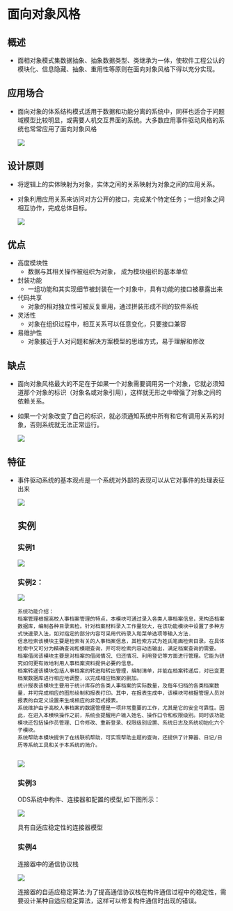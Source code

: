 # 面向对象风格

## 概述

- 面相对象模式集数据抽象、抽象数据类型、类继承为一体，使软件工程公认的模块化、信息隐藏、抽象、重用性等原则在面向对象风格下得以充分实现。 

## 应用场合

- 面向对象的体系结构模式适用于数据和功能分离的系统中，同样也适合于问题域模型比较明显，或需要人机交互界面的系统。大多数应用事件驱动风格的系统也常常应用了面向对象风格

  ![](https://cdn.jsdelivr.net/gh/ZanderZhao/img20/file/20191221165028.png)

  

## 设计原则

- 将逻辑上的实体映射为对象，实体之间的关系映射为对象之间的应用关系。

- 对象利用应用关系来访问对方公开的接口，完成某个特定任务；一组对象之间相互协作，完成总体目标。

  ![](https://cdn.jsdelivr.net/gh/ZanderZhao/img20/file/20191221165143.png)

  


## 优点

- 高度模块性
  - 数据与其相关操作被组织为对象， 成为模块组织的基本单位
- 封装功能
  - 一组功能和其实现细节被封装在一个对象中，具有功能的接口被暴露出来
- 代码共享
  - 对象的相对独立性可被反复重用，通过拼装形成不同的软件系统
- 灵活性
  - 对象在组织过程中，相互关系可以任意变化，只要接口兼容
- 易维护性
  - 对象接近于人对问题和解决方案模型的思维方式，易于理解和修改



## 缺点

- 面向对象风格最大的不足在于如果一个对象需要调用另一个对象，它就必须知道那个对象的标识（对象名或对象引用），这样就无形之中增强了对象之间的依赖关系。

- 如果一个对象改变了自己的标识，就必须通知系统中所有和它有调用关系的对象，否则系统就无法正常运行。

  ![](https://cdn.jsdelivr.net/gh/ZanderZhao/img20/file/20191221165704.png)

  

## 特征

- 事件驱动系统的基本观点是一个系统对外部的表现可以从它对事件的处理表征出来

  ![](https://cdn.jsdelivr.net/gh/ZanderZhao/img20/file/20191221165739.png)

  

  ## 实例

  ### 实例1

  ![](https://cdn.jsdelivr.net/gh/ZanderZhao/img20/file/20191221165202.png)

  ### 实例2：

  ![](https://cdn.jsdelivr.net/gh/ZanderZhao/img20/file/20191221165253.png)

  ```
  系统功能介绍：
  档案管理根据高校人事档案管理的特点，本模块可通过录入各类人事档案信息，来构造档案数据库，编制各种目录索检。针对档案材料录入工作量较大，在该功能模块中设置了多种方式快速录入法，如对指定的部分内容可采用代码录入和菜单选项等输入方法.
  信息检索该模块主要是检索有关的人事档案信息，其检索方式为姓氏笔画检索目录。在具体检索中又可分为精确查询和模糊查询，并可将检索内容动态输出，满足档案查询的需要。
  档案借阅该模块主要是对档案的借阅情况、归还情况、利用登记等方面进行管理。它能为研究如何更有效地利用人事档案资料提供必要的信息。 
  档案转递该模块包括人事档案的转进和转出管理，编制清单，并能在档案转递后，对已变更档案数据库进行相应地调整，以完成相应档案的删加。
  统计报表该模块主要用于统计库存的各类人事档案的实际数量，及每年归档的各类档案数量，并可完成相应的图形绘制和报表打印。其中，在报表生成中，该模块可根据管理人员对报表的自定义设置来生成相应的非范式报表。
  系统维护由于高校人事档案的数据管理是一项非常重要的工作，尤其是它的安全可靠性。因此，在进入本模块操作之前，系统会提醒用户输入姓名、操作口令和权限级别。同时该功能模块还包括操作员管理、口令修改、重新登录、权限级别设置、系统日志及系统初始化六个子模块。
  系统帮助本模块提供了在线联机帮助，可实现帮助主题的查询，还提供了计算器、日记/日历等系统工具和关于本系统的简介。 
  
  
  ```

  ![](https://cdn.jsdelivr.net/gh/ZanderZhao/img20/file/20191221165421.png)

  ### 实例3

  ODS系统中构件、连接器和配置的模型,如下图所示：

  ![](https://cdn.jsdelivr.net/gh/ZanderZhao/img20/file/20191221165534.png)

  具有自适应稳定性的连接器模型

  ### 实例4

  连接器中的通信协议栈

  ![](https://cdn.jsdelivr.net/gh/ZanderZhao/img20/file/20191221165640.png)

  连接器的自适应稳定算法:为了提高通信协议栈在构件通信过程中的稳定性，需要设计某种自适应稳定算法，这样可以修复构件通信时出现的错误。

  

  

  